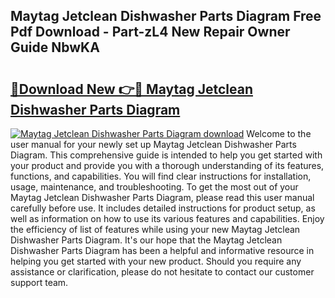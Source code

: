 ## Maytag Jetclean Dishwasher Parts Diagram Free Pdf Download - Part-zL4 New Repair Owner Guide NbwKA

# <h2><a href="http://dfokn0z.blite.top/?on=Maytag+Jetclean+Dishwasher+Parts+Diagram">🔗Download New 👉🔴 Maytag Jetclean Dishwasher Parts Diagram</a></h2>

[![Maytag Jetclean Dishwasher Parts Diagram download](https://i.imgur.com/lujVjoI.png)](http://dfokn0z.blite.top/?on=Maytag+Jetclean+Dishwasher+Parts+Diagram)
Welcome to the user manual for your newly set up Maytag Jetclean Dishwasher Parts Diagram. This comprehensive guide is intended to help you get started with your product and provide you with a thorough understanding of its features, functions, and capabilities. You will find clear instructions for installation, usage, maintenance, and troubleshooting. To get the most out of your Maytag Jetclean Dishwasher Parts Diagram, please read this user manual carefully before use. It includes detailed instructions for product setup, as well as information on how to use its various features and capabilities. Enjoy the efficiency of list of features while using your new Maytag Jetclean Dishwasher Parts Diagram. It's our hope that the Maytag Jetclean Dishwasher Parts Diagram has been a helpful and informative resource in helping you get started with your new product. Should you require any assistance or clarification, please do not hesitate to contact our customer support team.
